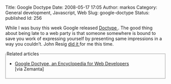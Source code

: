 Title: Google Doctype
Date: 2008-05-17 17:05
Author: markos
Category: General development, Javascript, Web
Slug: google-doctype
Status: published
Id: 256

<html>
 <body>
  <div>
   <p>
    While I was busy this week Google released
    <a href="http://code.google.com/doctype/" title="Link to Google Doctype website">
     Doctype
    </a>
    . The good thing about being late to a web party is that someone somewhere is bound to save you work of expressing yourself by presenting same impressions in a way you couldn’t. John Resig
    <a href="http://ejohn.org/blog/google-doctype/">
     did it
    </a>
    for me this time.
   </p>
   <fieldset class="zemanta-related" style="margin: 0.5em 0pt 1em; padding: 0pt;">
    <legend class="zemanta-title">
     Related articles
    </legend>
    <ul class="zemanta-article-ul" style="margin: 1em 0pt 1.5em; padding: 0pt;">
     <li class="zemanta-article" style="margin: 0.5em 2em;">
      <a href="http://googlesystem.blogspot.com/2008/05/google-doctype-encyclopedia-for-web.html" target="_blank" title="Open in new window">
       Google Doctype, an Encyclopedia for Web Developers
      </a>
      [via Zemanta]
     </li>
    </ul>
   </fieldset>
   <div id="zemanta-pixie" style="margin: 5px 0pt; width: 100%;">
    <a href="http://www.zemanta.com/" id="zemanta-pixie-a" title="Zemified by Zemanta">
     <img alt="" id="zemanta-pixie-img" src="http://img.zemanta.com/pixie.png?x-id=fc53c40f-b4c6-4225-b5ad-83fd86e14e94" style="border: medium none; float: right;"/>
    </a>
   </div>
  </div>
 </body>
</html>